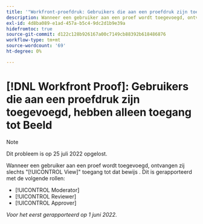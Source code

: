```yaml
---
title: '"Workfront-proefdruk: Gebruikers die aan een proefdruk zijn toegevoegd, hebben alleen toegang tot Beeld'''
description: Wanneer een gebruiker aan een proef wordt toegevoegd, ontvangen zij slechts de toegang van de Mening tot die proef.
exl-id: 4d8ba089-e1ad-457a-b5c4-9dc2d1b9e39a
hidefromtoc: true
source-git-commit: d122c128b926167a00c7149cb88392b618486876
workflow-type: tm+mt
source-wordcount: '69'
ht-degree: 0%

---
```


# [!DNL Workfront Proof]: Gebruikers die aan een proefdruk zijn toegevoegd, hebben alleen toegang tot Beeld

>[!NOTE]
>
>Dit probleem is op 25 juli 2022 opgelost.

Wanneer een gebruiker aan een proef wordt toegevoegd, ontvangen zij slechts &quot;[!UICONTROL View]&quot; toegang tot dat bewijs . Dit is gerapporteerd met de volgende rollen:

* [!UICONTROL Moderator]
* [!UICONTROL Reviewer]
* [!UICONTROL Approver]

_Voor het eerst gerapporteerd op 1 juni 2022._
